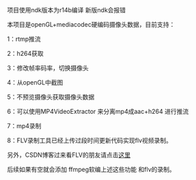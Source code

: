 ﻿项目使用ndk版本为r14b编译 新版ndk会报错

本项目是openGL+mediacodec硬编码摄像头数据，目前支持：


1：rtmp推流

2：h264获取

3：修改帧率码率，切换摄像头

4：从openGL中截图

5：不预览摄像头获取摄像头数据

6：可以使用MP4VideoExtractor 来分离mp4成aac+h264 进行推流

7：mp4录制

8：FLV录制工具已经上传过段时间更新代码实现flv视频录制。

另外，CSDN博客过来看FLV的朋友请点击[这里](https://github.com/yuxitong/AndroidLivePusher/blob/master/livepusher/src/main/java/com/yxt/livepusher/utils/FLV.java)


后续如果有空就会添加 ffmpeg软编上述这些功能 和flv的录制。